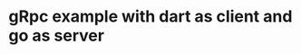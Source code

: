 gRpc example with dart as client and go as server
=================================================

